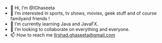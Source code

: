 - 👋 Hi, I’m @IGhaseeta
- 👀 I’m interested in sports, tv shows, movies, geek stuff and of course familyand friends !
- 🌱 I’m currently learning Java and JavaFX.
- 💞️ I’m looking to collaborate on everything and everyone.
- 📫 How to reach me Ilrshad.ghaseeta@gmail.com

<!---
IGhaseeta/IGhaseeta is a ✨ special ✨ repository because its `README.md` (this file) appears on your GitHub profile.
You can click the Preview link to take a look at your changes.
--->
